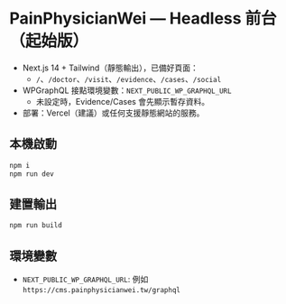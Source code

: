 # PainPhysicianWei — Headless 前台（起始版）

- Next.js 14 + Tailwind（靜態輸出），已備好頁面：
  - `/`、`/doctor`、`/visit`、`/evidence`、`/cases`、`/social`
- WPGraphQL 接點環境變數：`NEXT_PUBLIC_WP_GRAPHQL_URL`
  - 未設定時，Evidence/Cases 會先顯示暫存資料。
- 部署：Vercel（建議）或任何支援靜態網站的服務。

## 本機啟動
```bash
npm i
npm run dev
```

## 建置輸出
```bash
npm run build
```

## 環境變數
- `NEXT_PUBLIC_WP_GRAPHQL_URL`: 例如 `https://cms.painphysicianwei.tw/graphql`

